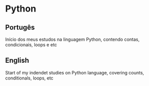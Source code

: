 # Python
## Portugês
Início dos meus estudos na linguagem Python, contendo contas, condicionais, loops e etc  
## English
Start of my indendet studies on Python language, covering counts, conditionals, loops, etc
